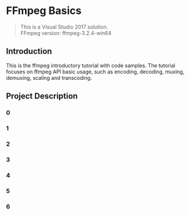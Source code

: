 # FFmpeg Basics
> This is a Visual Studio 2017 solution.   
> FFmpeg version: ffmpeg-3.2.4-win64   

## Introduction
This is the ffmpeg introductory tutorial with code samples. The tutorial focuses on ffmpeg API basic usage, such as encoding, decoding, muxing, demuxing, scaling and transcoding.

## Project Description
### 0
### 1
### 2
### 3
### 4
### 5
### 6
